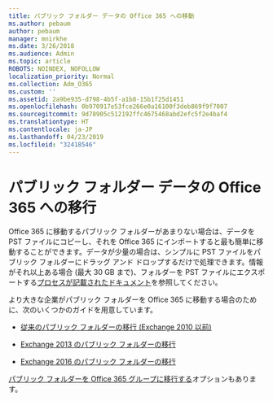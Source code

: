 ```yaml
---
title: パブリック フォルダー データの Office 365 への移動
ms.author: pebaum
author: pebaum
manager: mnirkhe
ms.date: 3/26/2018
ms.audience: Admin
ms.topic: article
ROBOTS: NOINDEX, NOFOLLOW
localization_priority: Normal
ms.collection: Adm_O365
ms.custom: ''
ms.assetid: 2a9be935-d798-4b5f-a1b8-15b1f25d1451
ms.openlocfilehash: 0b970917e53fce266e0a16100f3deb869f9f7007
ms.sourcegitcommit: 9d78905c512192ffc4675468abd2efc5f2e4baf4
ms.translationtype: HT
ms.contentlocale: ja-JP
ms.lasthandoff: 04/23/2019
ms.locfileid: "32418546"
---
```

# <a name="migrate-public-folder-data-to-office-365"></a>パブリック フォルダー データの Office 365 への移行

Office 365 に移動するパブリック フォルダーがあまりない場合は、データを PST ファイルにコピーし、それを Office 365 にインポートすると最も簡単に移動することができます。データが少量の場合は、シンプルに PST ファイルをパブリック フォルダーにドラッグ アンド ドロップするだけで処理できます。情報がそれ以上ある場合 (最大 30 GB まで)、フォルダーを PST ファイルにエクスポートする[プロセスが記載されたドキュメント](https://technet.microsoft.com/library/dn874017%28v=exchg.150%29.aspx#PSTMigrate)を参照してください。 
  
より大きな企業がパブリック フォルダーを Office 365 に移動する場合のために、次のいくつかのガイドを用意しています。
  
- [従来のパブリック フォルダーの移行 (Exchange 2010 以前)](https://technet.microsoft.com/library/dn874017%28v=exchg.150%29.aspx)
    
- [Exchange 2013 のパブリック フォルダーの移行](https://technet.microsoft.com/library/mt798260%28v=exchg.150%29.aspx)
    
- [Exchange 2016 のパブリック フォルダーの移行](https://technet.microsoft.com/library/mt798260%28v=exchg.160%29.aspx)
    
[パブリック フォルダーを Office 365 グループに移行する](https://technet.microsoft.com/library/mt843872%28v=exchg.150%29.aspx)オプションもあります。
  

